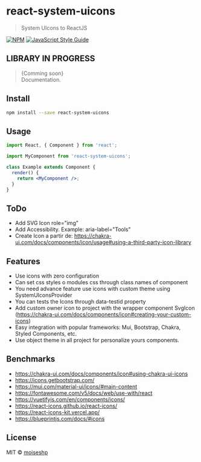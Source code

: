 # react-system-uicons

> System UIcons to ReactJS

[![NPM](https://img.shields.io/npm/v/react-system-uicons.svg)](https://www.npmjs.com/package/@moiseshp/react-system-uicons) [![JavaScript Style Guide](https://img.shields.io/badge/code_style-standard-brightgreen.svg)](https://standardjs.com)

## LIBRARY IN PROGRESS

> {Comming soon}  
> Documentation.

## Install

```bash
npm install --save react-system-uicons
```

## Usage

```jsx
import React, { Component } from 'react';

import MyComponent from 'react-system-uicons';

class Example extends Component {
  render() {
    return <MyComponent />;
  }
}
```

## ToDo

- Add SVG Icon role="img"
- Add Accessibility. Example: aria-label="Tools"
- Create Icon a partir de: https://chakra-ui.com/docs/components/icon/usage#using-a-third-party-icon-library

## Features

- Use icons with zero configuration
- Can set css styles o modules css through class names of component
- You need advance feature use icons with custom theme using SystemUIconsProvider
- You can tests the Icons through data-testid property
- Add custom owner icon to project with the wrapper component SvgIcon (https://chakra-ui.com/docs/components/icon#creating-your-custom-icons)
- Easy integration with popular frameworks: Mui, Bootstrap, Chakra, Styled Components, etc.
- Use object theme in all project for personalize yours components.

## Benchmarks

- https://chakra-ui.com/docs/components/icon#using-chakra-ui-icons
- https://icons.getbootstrap.com/
- https://mui.com/material-ui/icons/#main-content
- https://fontawesome.com/v5/docs/web/use-with/react
- https://vuetifyjs.com/en/components/icons/
- https://react-icons.github.io/react-icons/
- https://react-icons-kit.vercel.app/
- https://blueprintjs.com/docs/#icons

## License

MIT © [moiseshp](https://github.com/moiseshp)

